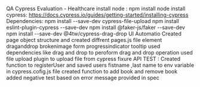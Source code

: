 QA Cypress Evaluation - Healthcare
install node : npm install node 
install cypress: https://docs.cypress.io/guides/getting-started/installing-cypress
Dependencies: 
npm install --save-dev cypress-file-upload
npm install eslint-plugin-cypress --save-dev
npm install @faker-js/faker --save-dev  
npm install --save-dev @4tw/cypress-drag-drop
UI Automatio
Created page object structure and created diffrent pages.js file
element
draganddrop
brokenimage
form
progressindicator
tooltip
used dependencies like drag and drop to peroform drag and drop operation 
used file upload plugin to upload file from cypress fixure 
API TEST :
Created function to registerUser and saved users fistname ,last name to env variable in cypress.cofig.js file 
created function to add book and remove book 
added negative test based on error message provided in spec 
